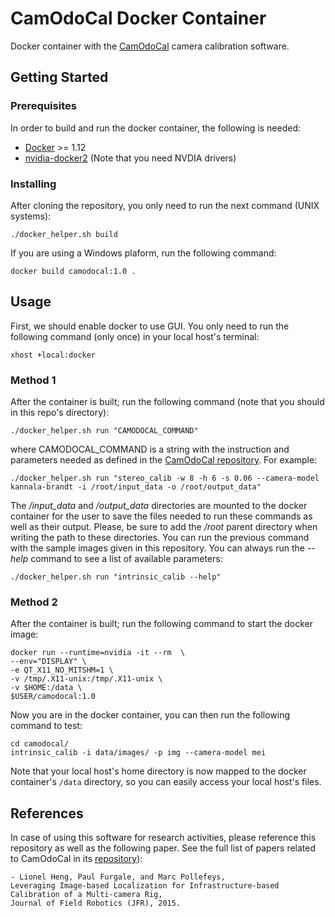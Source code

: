 # CamOdoCal Docker Container

Docker container with the [CamOdoCal](https://github.com/hengli/camodocal) camera calibration software.

## Getting Started


### Prerequisites

In order to build and run the docker container, the following is needed:

* [Docker](https://docs.docker.com/install/) >= 1.12  
* [nvidia-docker2](https://github.com/NVIDIA/nvidia-docker) (Note that you need NVDIA drivers)

### Installing

After cloning the repository, you only need to run the next command (UNIX systems):

```
./docker_helper.sh build
```

If you are using a Windows plaform, run the following command:

```
docker build camodocal:1.0 .
```

## Usage
First, we should enable docker to use GUI. You only need to run the following command (only once) in your local host's terminal:
```
xhost +local:docker
```
### Method 1
After the container is built; run the following command (note that you should in this repo's directory):

```
./docker_helper.sh run "CAMODOCAL_COMMAND"
```

where CAMODOCAL_COMMAND is a string with the instruction and parameters needed as defined in the [CamOdoCal repository](https://github.com/hengli/camodocal). For example:

```
./docker_helper.sh run "stereo_calib -w 8 -h 6 -s 0.06 --camera-model kannala-brandt -i /root/input_data -o /root/output_data"
```

The */input_data* and */output_data* directories are mounted to the docker container for the user to save the files needed to run these commands as well as their output. Please, be sure to add the */root* parent directory when writing the path to these directories. You can run the previous command with the sample images given in this repository. You can always run the *--help* command to see a list of available parameters:

```
./docker_helper.sh run "intrinsic_calib --help"
```

### Method 2
After the container is built; run the following command to start the docker image:
```
docker run --runtime=nvidia -it --rm  \
--env="DISPLAY" \
-e QT_X11_NO_MITSHM=1 \
-v /tmp/.X11-unix:/tmp/.X11-unix \
-v $HOME:/data \
$USER/camodocal:1.0
```

Now you are in the docker container, you can then run the following command to test:
```
cd camodocal/
intrinsic_calib -i data/images/ -p img --camera-model mei
```

Note that your local host's home directory is now mapped to the docker container's `/data` directory, so you can easily access your local host's files.

## References

In case of using this software for research activities, please reference this repository as well as the following paper. See the full list of papers related to CamOdoCal in its [repository](https://github.com/hengli/camodocal)):

```
- Lionel Heng, Paul Furgale, and Marc Pollefeys,
Leveraging Image-based Localization for Infrastructure-based Calibration of a Multi-camera Rig,
Journal of Field Robotics (JFR), 2015.
```

